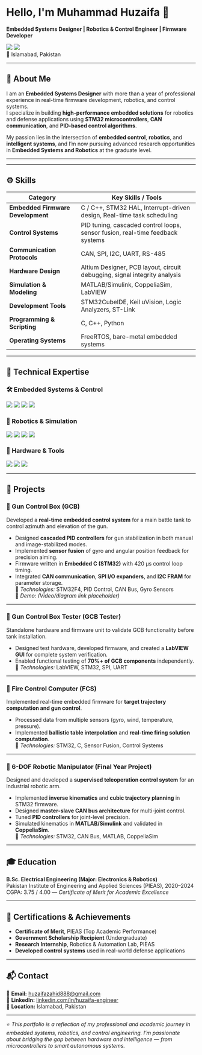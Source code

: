 # Hello, I'm Muhammad Huzaifa 👋  
**Embedded Systems Designer | Robotics & Control Engineer | Firmware Developer**

<a href="https://linkedin.com/in/huzaifa-engineer"><img src="https://img.shields.io/badge/-LinkedIn-0072b1?&style=for-the-badge&logo=linkedin&logoColor=white" /></a> 
<a href="mailto:huzaifazahid888@gmail.com"><img src="https://img.shields.io/badge/-Email-D14836?&style=for-the-badge&logo=gmail&logoColor=white" /></a>  
📍 Islamabad, Pakistan  

---

## 🧭 About Me
I am an **Embedded Systems Designer** with more than a year of professional experience in real-time firmware development, robotics, and control systems.  
I specialize in building **high-performance embedded solutions** for robotics and defense applications using **STM32 microcontrollers**, **CAN communication**, and **PID-based control algorithms**.  

My passion lies in the intersection of **embedded control**, **robotics**, and **intelligent systems**, and I’m now pursuing advanced research opportunities in **Embedded Systems and Robotics** at the graduate level.

---


---

## ⚙️ Skills

| Category | Key Skills / Tools |
|-----------|--------------------|
| **Embedded Firmware Development** | C / C++, STM32 HAL, Interrupt-driven design, Real-time task scheduling |
| **Control Systems** | PID tuning, cascaded control loops, sensor fusion, real-time feedback systems |
| **Communication Protocols** | CAN, SPI, I2C, UART, RS-485 |
| **Hardware Design** | Altium Designer, PCB layout, circuit debugging, signal integrity analysis |
| **Simulation & Modeling** | MATLAB/Simulink, CoppeliaSim, LabVIEW |
| **Development Tools** | STM32CubeIDE, Keil uVision, Logic Analyzers, ST-Link |
| **Programming & Scripting** | C, C++, Python |
| **Operating Systems** | FreeRTOS, bare-metal embedded systems |

---

## 🧠 Technical Expertise
### 🛠 Embedded Systems & Control
<div>
    <img src="https://img.shields.io/badge/-STM32-03234B?&style=for-the-badge&logo=STMicroelectronics&logoColor=white" />
    <img src="https://img.shields.io/badge/-FreeRTOS-009688?&style=for-the-badge&logoColor=white" />
    <img src="https://img.shields.io/badge/-CAN_BUS-005571?&style=for-the-badge&logoColor=white" />
    <img src="https://img.shields.io/badge/-SPI/I2C/UART-4A90E2?&style=for-the-badge&logoColor=white" />
</div>

### 🤖 Robotics & Simulation
<div>
    <img src="https://img.shields.io/badge/-MATLAB%2FSimulink-0076A8?&style=for-the-badge&logo=Mathworks&logoColor=white" />
    <img src="https://img.shields.io/badge/-CoppeliaSim-FF6600?&style=for-the-badge&logoColor=white" />
    <img src="https://img.shields.io/badge/-SolidWorks-005A9C?&style=for-the-badge&logo=SolidWorks&logoColor=white" />
    <img src="https://img.shields.io/badge/-LabVIEW-FFD700?&style=for-the-badge&logo=NationalInstruments&logoColor=black" />
</div>

### 🔧 Hardware & Tools
<div>
    <img src="https://img.shields.io/badge/-Altium_Designer-A5915F?&style=for-the-badge&logo=AltiumDesigner&logoColor=white" />
    <img src="https://img.shields.io/badge/-Logic_Analyzer-2E7D32?&style=for-the-badge&logoColor=white" />
    <img src="https://img.shields.io/badge/-Oscilloscope-424242?&style=for-the-badge&logoColor=white" />
</div>

---

## 🚀 Projects

### 🎯 Gun Control Box (GCB)
Developed a **real-time embedded control system** for a main battle tank to control azimuth and elevation of the gun.  
- Designed **cascaded PID controllers** for gun stabilization in both manual and image-stabilized modes.  
- Implemented **sensor fusion** of gyro and angular position feedback for precision aiming.  
- Firmware written in **Embedded C (STM32)** with 420 µs control loop timing.  
- Integrated **CAN communication**, **SPI I/O expanders**, and **I2C FRAM** for parameter storage.  
📁 *Technologies:* STM32F4, PID Control, CAN Bus, Gyro Sensors  
📸 *Demo:* *(Video/diagram link placeholder)*  

---

### 🧩 Gun Control Box Tester (GCB Tester)
Standalone hardware and firmware unit to validate GCB functionality before tank installation.  
- Designed test hardware, developed firmware, and created a **LabVIEW GUI** for complete system verification.  
- Enabled functional testing of **70%+ of GCB components** independently.  
📁 *Technologies:* LabVIEW, STM32, SPI, UART  

---

### 🎯 Fire Control Computer (FCS)
Implemented real-time embedded firmware for **target trajectory computation and gun control**.  
- Processed data from multiple sensors (gyro, wind, temperature, pressure).  
- Implemented **ballistic table interpolation** and **real-time firing solution computation**.  
📁 *Technologies:* STM32, C, Sensor Fusion, Control Systems  

---

### 🤖 6-DOF Robotic Manipulator (Final Year Project)
Designed and developed a **supervised teleoperation control system** for an industrial robotic arm.  
- Implemented **inverse kinematics** and **cubic trajectory planning** in STM32 firmware.  
- Designed **master-slave CAN bus architecture** for multi-joint control.  
- Tuned **PID controllers** for joint-level precision.  
- Simulated kinematics in **MATLAB/Simulink** and validated in **CoppeliaSim**.  
📁 *Technologies:* STM32, CAN Bus, MATLAB, CoppeliaSim  

---

## 🎓 Education
**B.Sc. Electrical Engineering (Major: Electronics & Robotics)**  
Pakistan Institute of Engineering and Applied Sciences (PIEAS), 2020–2024  
CGPA: 3.75 / 4.00 — *Certificate of Merit for Academic Excellence*

---

## 📜 Certifications & Achievements
- **Certificate of Merit**, PIEAS (Top Academic Performance)  
- **Government Scholarship Recipient** (Undergraduate)  
- **Research Internship**, Robotics & Automation Lab, PIEAS  
- **Developed control systems** used in real-world defense applications  

---

## 📬 Contact
📧 **Email:** [huzaifazahid888@gmail.com](mailto:huzaifazahid888@gmail.com)  
🔗 **LinkedIn:** [linkedin.com/in/huzaifa-engineer](https://linkedin.com/in/huzaifa-engineer)  
📍 **Location:** Islamabad, Pakistan  

---

⭐ *This portfolio is a reflection of my professional and academic journey in embedded systems, robotics, and control engineering. I’m passionate about bridging the gap between hardware and intelligence — from microcontrollers to smart autonomous systems.*
